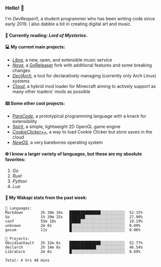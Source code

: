 ### Hello! 👋

I'm _DevReaper0_, a student programmer who has been writing code since early 2019. I also dabble a bit in creating digital art and music.

#### 📖 Currently reading: *Lord of Mysteries*.

#### 💻 My current main projects:

-   _[Libra](https://github.com/LibraMusic)_, a new, open, and extensible music service
-   _[Nova](https://github.com/LibraMusic/Nova)_, a [GoReleaser](https://github.com/goreleaser/goreleaser) fork with additional features and some breaking changes
-   _[DeclArch](https://github.com/DevReaper0/declarch)_, a tool for declaratively managing (currently only Arch Linux) systems
-   _[Cloud](https://github.com/CloudLoaderMC/CloudLoader)_, a hybrid mod loader for Minecraft aiming to actively support as many other loaders' mods as possible

#### ⌨️ Some other cool projects:

-   _[ParaCode](https://github.com/ParaCodeLang/ParaCode)_, a prototypical programming language with a knack for extensibility
-   _[Spirit](https://gitlab.com/DevReaper0/SpiritEngine)_, a simple, lightweight 2D OpenGL game engine
-   _[CookieClicker++](https://github.com/DevReaper0/CookieClickerPlusPlus)_, a way to load Cookie Clicker but store saves in the cloud
-   _[NewOS](https://github.com/DevReaper0/NewOS)_, a very barebones operating system

#### 🌐 I know a larger variety of languages, but these are my absolute favorites:

1. _Go_
2. _Rust_
3. _Python_
4. _Lua_

#### 📡 My Wakapi stats from the past week:

```text
💾 Languages:
Markdown        2h 30m 19s   ██████████████░░░░░░░░░░░  52.15%
Go              1h 20m 25s   ███████░░░░░░░░░░░░░░░░░░  27.90%
conf            55m 18s      █████░░░░░░░░░░░░░░░░░░░░  19.19%
unknown         2m 0s        █░░░░░░░░░░░░░░░░░░░░░░░░  0.69%
gosum           11s          █░░░░░░░░░░░░░░░░░░░░░░░░  0.06%

💼 Projects:
ObsidianVault   2h 32m 6s    ██████████████░░░░░░░░░░░  52.77%
declarch        2h 14m 8s    ████████████░░░░░░░░░░░░░  46.54%
LibraCore       2m 0s        █░░░░░░░░░░░░░░░░░░░░░░░░  0.69%

Total: 4 hrs 48 mins
```
